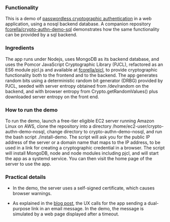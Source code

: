 ### Functionality

This is a demo of [passwordless cryptographic
authentication](https://pomcor.com/2022/07/18/passwordless-authentication-for-the-consumer-space/)
in a web application, using a nosql backend database.  A companion
repository
[fcorella/crypto-authn-demo-sql](https://github.com/fcorella/crypto-authn-demo-sql.git)
demonstrates how the same functionality can be provided by a sql
backend.

### Ingredients

The app runs under Nodejs, uses MongoDB as its backend database, and
uses the Pomcor JavaScript Cryptographic Library (PJCL), refactored as
an ES6 module pjcl.js and available at
[fcorella/pjcl](https://github.com/fcorella/pjcl.git), to
provide cryptographic functionality both to the frontend and to the
backend.  The app generates random bits using a deterministic random
bit generator (DRBG) provided by PJCL, seeded with server entropy
obtained from /dev/random on the backend, and with browser entropy
from Crypto.getRandomValues() plus downloaded server entropy on the
front end.

### How to run the demo

To run the demo, launch a free-tier eligible EC2 server running
Amazon Linux on AWS, clone the repository into a directory
/home/ec2-user/crypto-authn-demo-nosql, change directory to
crypto-authn-demo-nosql, and run the bash script ./install-demo.
The script will ask you for the public IP address of the server or a
domain name that maps to the IP address, to be used in a link for
creating a cryptographic credential in a browser.  The script will
install MongoDB, node and node modules including pjcl, and will start
the app as a systemd service.  You can then visit the home page of the
server to use the app.

### Practical details

- In the demo, the server uses a self-signed certificate, which causes browser warnings.

- As explained in the [blog
post](https://pomcor.com/2022/07/18/passwordless-authentication-for-the-consumer-space/),
the UX calls for the app sending a dual-purpose link in an email
message.  In the demo, the message is simulated by a web page
displayed after a timeout.
